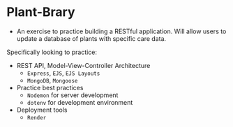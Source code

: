 # Plant-Brary
* An exercise to practice building a RESTful application. Will allow users to update a database of plants with specific care data. 

Specifically looking to practice: 
- REST API, Model-View-Controller Architecture
    - `Express`, `EJS`, `EJS Layouts`
    - `MongoDB`, `Mongoose`
- Practice best practices
    - `Nodemon` for server development
    - `dotenv` for development environment
- Deployment tools
    - `Render`
